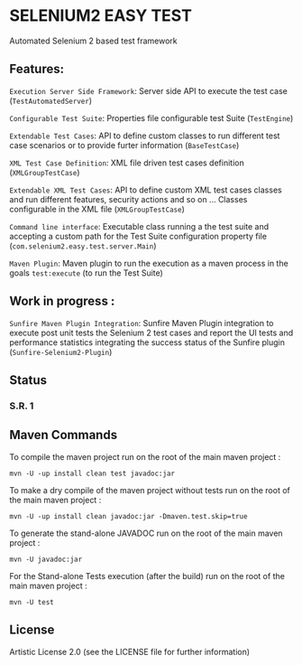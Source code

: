 # SELENIUM2 EASY TEST
Automated Selenium 2 based test framework


## Features:

`Execution Server Side Framework`: Server side API to execute the test case (`TestAutomatedServer`)

`Configurable Test Suite`: Properties file configurable test Suite (`TestEngine`)

`Extendable Test Cases`: API to define custom classes to run different test case scenarios or to provide furter information (`BaseTestCase`)

`XML Test Case Definition`: XML file driven test cases definition (`XMLGroupTestCase`)

`Extendable XML Test Cases`: API to define custom XML test cases classes and run different features, security actions and so on ... Classes configurable in the XML file (`XMLGroupTestCase`)

`Command line interface`: Executable class running a the test suite and accepting a custom path for the Test Suite configuration property file (`com.selenium2.easy.test.server.Main`)

`Maven Plugin`: Maven plugin to run the execution as a maven process in the goals `test:execute` (to run the Test Suite)


## Work in progress :

`Sunfire Maven Plugin Integration`: Sunfire Maven Plugin integration to execute post unit tests the Selenium 2 test cases and report the UI tests and performance statistics integrating the success status of the Sunfire plugin (`Sunfire-Selenium2-Plugin`)


## Status

### S.R. 1


## Maven Commands

To compile the maven project run on the root of the main maven project :

`mvn -U -up install clean test javadoc:jar`

To make a dry compile of the maven project without tests run on the root of the main maven project :

`mvn -U -up install clean javadoc:jar -Dmaven.test.skip=true`


To generate the stand-alone JAVADOC run on the root of the main maven project :

`mvn -U javadoc:jar`

For the Stand-alone Tests execution (after the build) run on the root of the main maven project :

`mvn -U test`


## License

Artistic License 2.0 (see the LICENSE file for further information)
